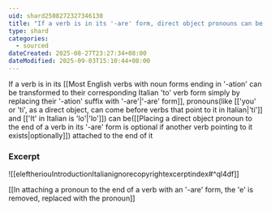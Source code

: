```yaml
---
uid: shard2508272327346130
title: "If a verb is in its '-are' form, direct object pronouns can be attached to the end of it"
type: shard
categories:
  - sourced
dateCreated: 2025-08-27T23:27:34+08:00
dateModified: 2025-09-03T15:10:44+08:00
---
```

If a verb is in its [[Most English verbs with noun forms ending in '-ation' can be transformed to their corresponding Italian 'to' verb form simply by replacing their '-ation' suffix with '-are'|'-are' form]], pronouns(like [['you' or  'ti', as a direct object, can come before verbs that point to it in Italian|'ti']] and [['It' in Italian is 'lo'|'lo']]) can be([[Placing a direct object pronoun to the end of a verb in its '-are' form is optional if another verb pointing to it exists|optionally]]) attached to the end of it

### Excerpt
![[eleftheriouIntroductionItalianignorecopyrightexcerptindex#^ql4df]]

[[In attaching a pronoun to the end of a verb with an '-are' form, the 'e' is removed, replaced with the pronoun]]